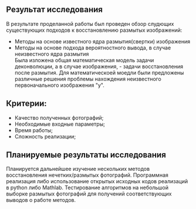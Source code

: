 ## Результат исследования

В результате проделанной работы был проведен обзор слудющих существующих подходов к восстановлению размытых изображений:
* Методы на основе известного ядра размытия(свертки) изображения  
* Методы на основе подхода вероятностного вывода,  в случае неизвестного ядра размытия  
Была изложена общая математическая модель задачи деконволюции, а в случае изображения, - задачи восстановления после размытия. Для математическоей моедли были предложены различные решения проблемы нахождения неизвестного первоначального изображения "y". 

## Критерии:

* Качество полученных фотографий;
* Необходимые входные параметры;
* Время работы;
* Сложность реализации;

## Планируемые результаты исследования

Планируется дальнейшее изучение нескольких методов восстановления нечетких/размытых фотографий. Программная реализация либо использование открытых исходных кодов реализаций в python либо Mathlab. Тестирование алгоритмов на небольшой выборке размытых фотографий для получений соответствующих выводов о работе методов.

